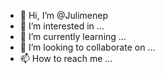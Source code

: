 - 👋 Hi, I’m @Julimenep
- 👀 I’m interested in ...
- 🌱 I’m currently learning ...
- 💞️ I’m looking to collaborate on ...
- 📫 How to reach me ...

<!---
Julimenep/Julimenep is a ✨ special ✨ repository because its `README.md` (this file) appears on your GitHub profile.
You can click the Preview link to take a look at your changes.
--->
